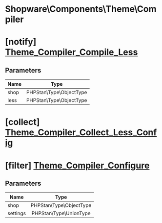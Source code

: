 # Shopware\Components\Theme\Compiler

# [notify] [Theme_Compiler_Compile_Less](https://github.com/shopware/shopware/blob/5.6/engine/Shopware/Components/Theme/Compiler.php#L362)

## Parameters

| Name        | Type           |
| ------------- |:-------------:|
| shop        | PHPStan\Type\ObjectType           |
| less        | PHPStan\Type\ObjectType           |
# [collect] [Theme_Compiler_Collect_Less_Config](https://github.com/shopware/shopware/blob/5.6/engine/Shopware/Components/Theme/Compiler.php#L402)

# [filter] [Theme_Compiler_Configure](https://github.com/shopware/shopware/blob/5.6/engine/Shopware/Components/Theme/Compiler.php#L445)

## Parameters

| Name        | Type           |
| ------------- |:-------------:|
| shop        | PHPStan\Type\ObjectType           |
| settings        | PHPStan\Type\UnionType           |
